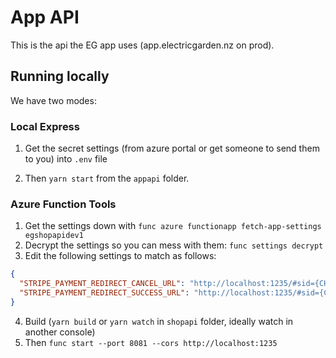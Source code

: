 # App API

This is the api the EG app uses (app.electricgarden.nz on prod).

## Running locally

We have two modes:

### Local Express

1. Get the secret settings (from azure portal or get someone to send them to you)
   into `.env` file

2. Then `yarn start` from the `appapi` folder.

### Azure Function Tools

1. Get the settings down with `func azure functionapp fetch-app-settings egshopapidev1`
2. Decrypt the settings so you can mess with them: `func settings decrypt`
3. Edit the following settings to match as follows:

```json
{
  "STRIPE_PAYMENT_REDIRECT_CANCEL_URL": "http://localhost:1235/#sid={CHECKOUT_SESSION_ID}&status=success",
  "STRIPE_PAYMENT_REDIRECT_SUCCESS_URL": "http://localhost:1235/#sid={CHECKOUT_SESSION_ID}&status=cancelled"
}
```

4. Build (`yarn build` or `yarn watch` in `shopapi` folder, ideally watch in another console)
5. Then `func start --port 8081 --cors http://localhost:1235`

